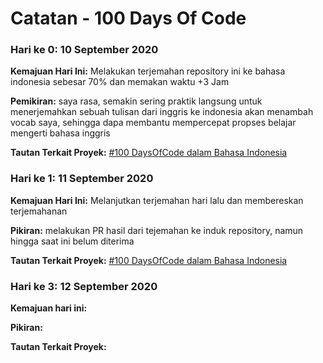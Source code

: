 # Catatan - 100 Days Of Code

### Hari ke 0: 10 September 2020

**Kemajuan Hari Ini:** Melakukan terjemahan repository ini ke bahasa indonesia sebesar 70% dan memakan waktu +3 Jam

**Pemikiran:** saya rasa, semakin sering praktik langsung untuk menerjemahkan sebuah tulisan dari inggris ke indonesia akan menambah vocab saya, sehingga dapa membantu mempercepat propses belajar mengerti bahasa inggris

**Tautan Terkait Proyek:** [#100 DaysOfCode dalam Bahasa Indonesia](ihttps://github.com/dvrg/100-days-of-code/tree/master/intl/id)

### Hari ke 1: 11 September 2020 

**Kemajuan Hari Ini:** Melanjutkan terjemahan hari lalu dan membereskan terjemahanan

**Pikiran:** melakukan PR hasil dari tejemahan ke induk repository, namun hingga saat ini belum diterima 

**Tautan Terkait Proyek:** [#100 DaysOfCode dalam Bahasa Indonesia](ihttps://github.com/dvrg/100-days-of-code/tree/master/intl/id)


### Hari ke 3: 12 September 2020 

**Kemajuan hari ini:** 

**Pikiran:** 

**Tautan Terkait Proyek:** 


